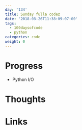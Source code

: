 ```yaml
---
day: '134'
title: Sunday fulla codez
date: '2018-08-26T11:38:09-07:00'
tags:
  - 100daysofcode
  - python
categories: code
weight: 0
---
```

# Progress
- Python I/O

# Thoughts

# Links

